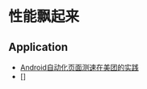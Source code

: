 # 性能飘起来

## Application
- [Android自动化页面测速在美团的实践](https://juejin.im/post/5b4d53696fb9a04fdf39d287)
- []